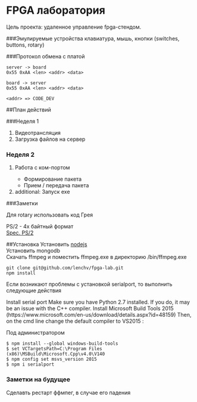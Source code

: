 # FPGA лаборатория
<p>
Цель проекта: удаленное управление fpga-стендом.
</p>

###Эмулируемые устройства
клавиатура, мышь, кнопки (switches, buttons, rotary)<br>

###Протокол обмена с платой
````
server -> board
0x55 0xAA <len> <addr> <data>

board -> server
0x55 0xAA <len> <addr> <data>

<addr> => CODE_DEV
````
##План действий

###Неделя 1
<ol>
<li> Видеотрансляция</li>
<li> Загрузка файлов на сервер</li>
</ol>

### Неделя 2
<ol>
<li> Работа с ком-портом</li>
  <ul>
  <li> Формирование пакета</li>
  <li> Прием / передача пакета</li>
  </ul>
   <li> additional: Запуск exe</li>
</ol>

###Заметки

Для rotary использовать код Грея
<p>
PS/2 - 4х байтный формат<br>
<a href="http://www.computer-engineering.org/ps2mouse/">Spec. PS/2</a>
</p>

##Установка
Установить <a href="//nodejs.org">nodejs</a><br>
Установить mongodb<br>
Скачать ffmpeg и поместить ffmpeg.exe в директорию /bin/ffmpeg.exe

````
git clone git@github.com/lenchv/fpga-lab.git
npm install
````
Если возникают проблемы с установкой serialport, то выполнить следующие действия<br>
<p>
Install serial port
Make sure you have Python 2.7 installed. If you do, it may be an issue with the C++ compiler. Install Microsoft Build Tools 2015 (https://www.microsoft.com/en-us/download/details.aspx?id=48159) Then, on the cmd line change the default compiler to VS2015 :
</p>
Под администратором<br>

````
$ npm install --global windows-build-tools
$ set VCTargetsPath=C:\Program Files (x86)\MSBuild\Microsoft.Cpp\v4.0\V140
$ npm config set msvs_version 2015
$ npm i serialport
````

### Заметки на будущее

Сделавть рестарт ффмпег, в случае его падения